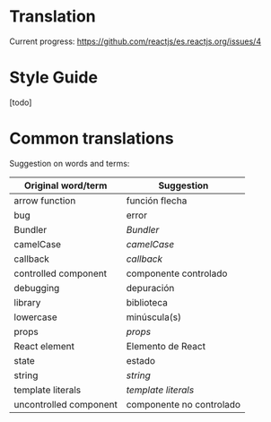 # Translation

Current progress: https://github.com/reactjs/es.reactjs.org/issues/4

# Style Guide

[todo]

# Common translations

Suggestion on words and terms:

| Original word/term | Suggestion |
| ------------------ | ---------- |
| arrow function | función flecha |
| bug | error |
| Bundler | *Bundler* |
| camelCase | *camelCase* |
| callback | *callback* |
| controlled component | componente controlado |
| debugging | depuración |
| library | biblioteca |
| lowercase | minúscula(s) |
| props | *props* |
| React element | Elemento de React |
| state | estado |
| string | *string* |
| template literals | *template literals* |
| uncontrolled component | componente no controlado |



